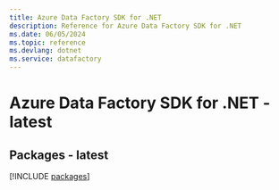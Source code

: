 ```yaml
---
title: Azure Data Factory SDK for .NET
description: Reference for Azure Data Factory SDK for .NET
ms.date: 06/05/2024
ms.topic: reference
ms.devlang: dotnet
ms.service: datafactory
---
```

# Azure Data Factory SDK for .NET - latest
## Packages - latest
[!INCLUDE [packages](data-factory-index.md)]